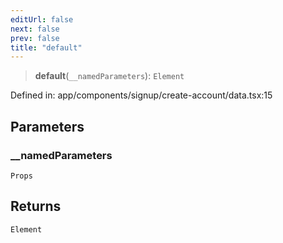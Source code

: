 ```yaml
---
editUrl: false
next: false
prev: false
title: "default"
---
```


> **default**(`__namedParameters`): `Element`

Defined in: app/components/signup/create-account/data.tsx:15

## Parameters

### \_\_namedParameters

`Props`

## Returns

`Element`
